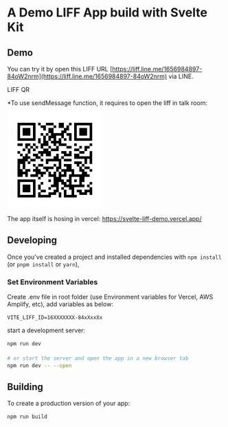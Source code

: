 # A Demo LIFF App build with Svelte Kit

## Demo

You can try it by open this LIFF URL [https://liff.line.me/1656984897-84oW2nrm](https://liff.line.me/1656984897-84oW2nrm) via LINE.

LIFF QR

\*To use sendMessage function, it requires to open the liff in talk room:

![LIFF QR](./public/liff-qr.png)

The app itself is hosing in vercel: https://svelte-liff-demo.vercel.app/

## Developing

Once you've created a project and installed dependencies with `npm install` (or `pnpm install` or `yarn`),

### Set Environment Variables

Create .env file in root folder (use Environment variables for Vercel, AWS Amplify, etc), add variables as below:

```
VITE_LIFF_ID=16XXXXXXX-84xXxxXx
```

start a development server:

```bash
npm run dev

# or start the server and open the app in a new browser tab
npm run dev -- --open
```

## Building

To create a production version of your app:

```bash
npm run build
```
